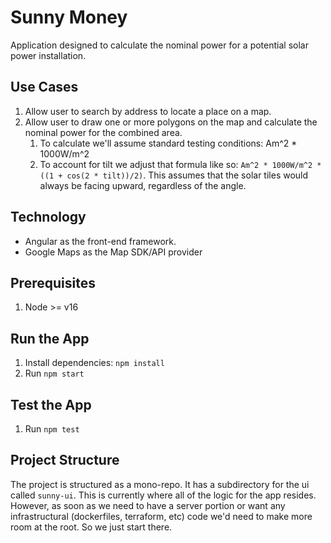 # Sunny Money

Application designed to calculate the nominal power for a potential solar power installation.

## Use Cases

1. Allow user to search by address to locate a place on a map.
2. Allow user to draw one or more polygons on the map and calculate the nominal power for the combined area.
   1. To calculate we'll assume standard testing conditions: Am^2 * 1000W/m^2
   2. To account for tilt we adjust that formula like so: `Am^2 * 1000W/m^2 * ((1 + cos(2 * tilt))/2)`. This assumes that the solar tiles would always be facing upward, regardless of the angle.

## Technology

* Angular as the front-end framework. 
* Google Maps as the Map SDK/API provider 

## Prerequisites

1. Node >= v16

## Run the App

1. Install dependencies: `npm install`
2. Run `npm start`

## Test the App

1. Run `npm test`

## Project Structure

The project is structured as a mono-repo. It has a subdirectory for the ui called `sunny-ui`.  This is currently where all of the logic for the app resides. However, as soon as we need to have a server portion or want any infrastructural (dockerfiles, terraform, etc) code we'd need to make more room at the root. So we just start there.